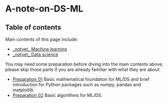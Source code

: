 # A-note-on-DS-ML

## Table of contents

Main contents of this page include:

* [\_notyet\_ Machine learning](machine-learning/)
* [\_notyet\_ Data science](data-science/)

You may need some preparation before diving into the main contents above, please skip those parts if you are already familiar with what they are about:

* [Preparation 01](preparation-01/) Basic mathematical foundation for ML/DS and brief introduction for Python packages such as numpy, pandas and matplotlib.
* [Preparation 02](preparation-02/) Basic algorithms for ML/DS.